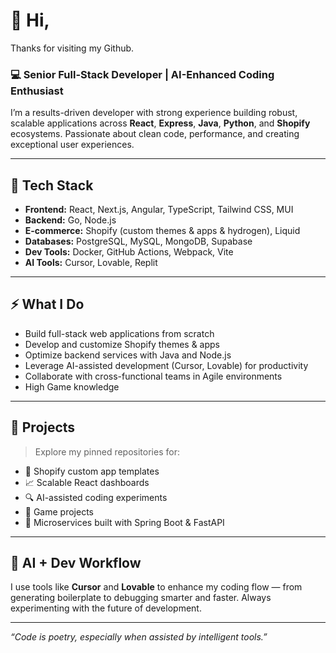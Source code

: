# 👋 Hi,
Thanks for visiting my Github.

### 💻 Senior Full-Stack Developer | AI-Enhanced Coding Enthusiast

I’m a results-driven developer with strong experience building robust, scalable applications across **React**, **Express**, **Java**, **Python**, and **Shopify** ecosystems. Passionate about clean code, performance, and creating exceptional user experiences.

---

## 🧠 Tech Stack

- **Frontend:** React, Next.js, Angular, TypeScript, Tailwind CSS, MUI
- **Backend:** Go, Node.js
- **E-commerce:** Shopify (custom themes & apps & hydrogen), Liquid
- **Databases:** PostgreSQL, MySQL, MongoDB, Supabase
- **Dev Tools:** Docker, GitHub Actions, Webpack, Vite
- **AI Tools:** Cursor, Lovable, Replit

---

## ⚡ What I Do

- Build full-stack web applications from scratch
- Develop and customize Shopify themes & apps
- Optimize backend services with Java and Node.js
- Leverage AI-assisted development (Cursor, Lovable) for productivity
- Collaborate with cross-functional teams in Agile environments
- High Game knowledge

---

## 🚀 Projects

> Explore my pinned repositories for:

- 🛒 Shopify custom app templates
- 📈 Scalable React dashboards
- 🔍 AI-assisted coding experiments
- 🔹 Game projects
- 🔧 Microservices built with Spring Boot & FastAPI

---

## 🤖 AI + Dev Workflow

I use tools like **Cursor** and **Lovable** to enhance my coding flow — from generating boilerplate to debugging smarter and faster. Always experimenting with the future of development.

---

_“Code is poetry, especially when assisted by intelligent tools.”_
